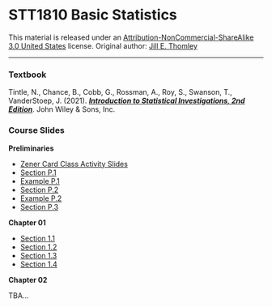 # STT1810 Basic Statistics

This material is released under an [Attribution-NonCommercial-ShareAlike 3.0 United States](https://creativecommons.org/licenses/by-nc-sa/3.0/us/) license. Original author: [Jill E. Thomley](https://jillthomley.github.io/)
<hr>

### **Textbook**

Tintle, N., Chance, B., Cobb, G., Rossman, A., Roy, S., Swanson, T., VanderStoep, J. (2021). [***Introduction to Statistical Investigations, 2nd Edition***](http://www.isi-stats.com/isi/index2nd.html). John Wiley & Sons, Inc.

### **Course Slides**

**Preliminaries**

* [Zener Card Class Activity Slides](https://stat-jet-asu.github.io/STT1810BasicStatistics/Slides/ESPZenerCards.html)
* [Section P.1](https://stat-jet-asu.github.io/STT1810BasicStatistics/Slides/CHP_1.html)
* [Example P.1](https://stat-jet-asu.github.io/STT1810BasicStatistics/Slides/ExampleP_1.html)
* [Section P.2](https://stat-jet-asu.github.io/STT1810BasicStatistics/Slides/CHP_2.html)
* [Example P.2](https://stat-jet-asu.github.io/STT1810BasicStatistics/Slides/ExampleP_2.html)
* [Section P.3](https://stat-jet-asu.github.io/STT1810BasicStatistics/Slides/CHP_3.html)

**Chapter 01**

* [Section 1.1](https://stat-jet-asu.github.io/STT1810BasicStatistics/Slides/CH1_1.html)
* [Section 1.2](https://stat-jet-asu.github.io/STT1810BasicStatistics/Slides/CH1_2.html)
* [Section 1.3](https://stat-jet-asu.github.io/STT1810BasicStatistics/Slides/CH1_3.html)
* [Section 1.4](https://stat-jet-asu.github.io/STT1810BasicStatistics/Slides/CH1_4.html)

**Chapter 02**

TBA...


